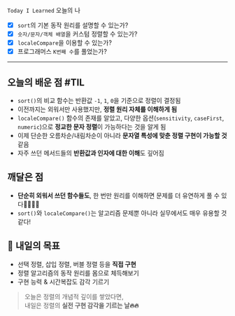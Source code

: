 `Today I Learned` 오늘의 나

- [x] `sort`의 기본 동작 원리를 설명할 수 있는가?  
- [x] `숫자/문자/객체 배열`을 커스텀 정렬할 수 있는가?
- [x] `localeCompare`을 이용할 수 있는가?
- [x] 프로그래머스 `K번째 수`를 풀었는가? 
---
## 오늘의 배운 점 #TIL

- `sort()`의 비교 함수는 반환값 `-1`, `1`, `0`을 기준으로 정렬이 결정됨
- 이전까지는 외워서만 사용했지만, **정렬 원리 자체를 이해하게 됨**
- `localeCompare()` 함수의 존재를 알았고, 다양한 옵션(`sensitivity`, `caseFirst`, `numeric`)으로 **정교한 문자 정렬**이 가능하다는 것을 알게 됨
- 이제 단순한 오름차순/내림차순이 아니라 **문자열 특성에 맞춘 정렬 구현이 가능할 것** 같음
- 자주 쓰던 메서드들의 **반환값과 인자에 대한 이해**도 깊어짐

## 깨달은 점

- **단순히 외워서 쓰던 함수들도**, 한 번만 원리를 이해하면 문제를 더 유연하게 풀 수 있다👊🏻👊🏻
- `sort()`와 `localeCompare()`는 알고리즘 문제뿐 아니라 실무에서도 매우 유용할 것 같다!

## 🎯 내일의 목표

- 선택 정렬, 삽입 정렬, 버블 정렬 등을 **직접 구현**
- 정렬 알고리즘의 동작 원리를 몸으로 체득해보기
- 구현 능력 & 시간복잡도 감각 기르기

> 오늘은 정렬의 개념적 깊이를 쌓았다면,  
> 내일은 정렬의 **실전 구현 감각을 기르는 날🔥🔥**

